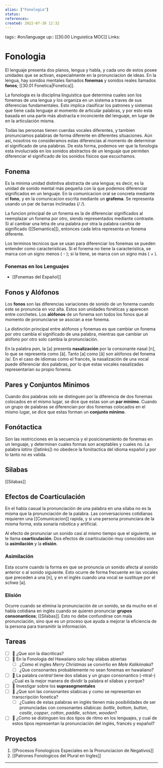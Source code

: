 ```yaml
---
alias: ["Fonologia"]
status:
references:
created: 2022-07-30 12:32
---
```

tags:: #on/language 
up:: [[30.00 Linguistica MOC]]
Links:
# Fonologia
El lenguaje presenta dos planos, lengua y habla, y cada uno de estos posee unidades que se activan, especialmente en la pronunciacion de ideas. En la lengua, hay sonidos mentales llamados **fonemas** y sonidos reales llamados **fonos**; [[30.01 Fonetica|Fonetica]].

La fonologia es la disciplina linguistica que determina cuales son los fonemas de una lengua y los organiza en un sistema a traves de sus diferencias fundamentales. Esto implica clasificar los patrones y sistemas que tiene cada lenguaje al momento de articular palabras, y por esto esta basada en una parte más abstracta e inconciente del lenguaje, en lugar de en la articulación misma.

Todas las personas tienen cuerdas vocales diferentes, y tambien pronunciamos palabras de forma diferente en diferentes situaciones. Aún así, nosotros no consideramos estas diferencias al momento de determinar el significado de una palabras. De esta forma, podemos ver que la fonologia esta involucrada en los sonidos abstractos de un lenguaje que permiten diferenciar el significado de los sonidos físicos que escuchamos.

## Fonema
Es la minima unidad distintiva abstracta de una lengua; es decir, es la unidad de sonido mental más pequeña con la que podemos diferenciar significados en un lenguaje. En la comunicacion oral se concreta mediante el **fono**, y en la comunicacion escrita mediante un **grafema**. Se representa usando un par de barras inclinadas (*/ /*).

La funcion principal de un fonema es la de diferenciar significados al reemplazar un fonema por otro, siendo representados mediante contraste. Si al cambiar una letra de una palabra por otra la palabra cambia de significado ([[Semantica]]), entonces cada letra representa un fonema diferente.

Los terminos tecnicos que se usan para diferenciar los fonemas se pueden entender como caracteristicas. Si el fonema no tiene la caracteristica, se marca con un signo menos ( *-* ); si la tiene, se marca con un signo más ( *+* ).

### Fonemas en los Lenguajes
- [[Fonemas del Español]]

## Fonos y Alófonos
Los **fonos** son las diferencias variaciones de sonido de un fonema cuando este se pronuncia en voz alta. Estos son unidades fonéticas y aparecen entre corchetes. Los **alófonos** de un fonema son todos los fonos que al momento de pronunciarse se asocian a ese fonema.

La distinción principal entre alófonos y fonemas es que cambiar un fonema por otro cambia el significado de una palabra, mientras que cambiar un alófono por otro solo cambia la pronunciación.

En la palabra *pan*, la [a] presenta **nasalización** por la consonante nasal [n], lo que se representa como [ã]. Tanto [a] como [ã] son alófonos del fonema /a/. En el caso de idiomas como el francés, la nasalización de una vocal puede diferenciar dos palabras, por lo que estas vocales nasalizadas representarian su propio fonema.

## Pares y Conjuntos Minimos
Cuando dos palabras solo se distinguen por la diferencia de dos fonemas colocados en el mismo lugar, se dice que estas son un **par minimo**. Cuando un grupo de palabras se diferencian por dos fonemas colocados en el mismo lugar, se dice que estas forman un **conjunto minimo**.

## Fonótactica
Son las restricciones en la secuencia y el posicionamiento de fonemas en un lenguaje, y determinan cuales formas son aceptables y cuales no. La palabra *latinx* ([latinks]) no obedece la fonótactica del idioma español y por lo tanto no es valida.

## Silabas
[[Silabas]] 

## Efectos de Coarticulación
En el habla casual la pronunciación de una palabra en una silaba no es la misma que la pronunciación de la palabra. Las conversaciones cotidianas requieren una [[Comunicacion]] rapida,  y si una persona pronunciara de la misma forma, esta sonaría robotica y artificial.

Al efecto de pronunciar un sonido casi al mismo tiempo que el siguiente, se le llama **coarticulación**. Dos efectos de coarticulación muy conocidos son la **asimilación** y la **elisión**.

### Asimilación
Esta ocurre cuando la forma en que se pronuncia un sonido afecta al sonido anterior o al sonido siguiente. Esto ocurre de forma frecuente en las vocales que preceden a una [n], y en el inglés cuando una vocal se sustituye por el *schwa* [ə].

### Elisión
Ocurre cuando se elimina la pronunciación de un sonido, se da mucho en el habla cotidiana en inglés cuando se quieren pronunciar **grupos consonanticos**; [[Silabas]]. Esto no debe confundirse con mala pronunciación, sino que es un proceso que ayuda a mejorar la eficiencia de la persona  para transmitir la información.

## Tareas
- [ ] 🔽 ¿Que son la diacriticas?
- [ ] 🔽 En la Fonologia del Hawaiiano solo hay silabas abiertas
	- [ ] ¿Como el ingles *Merry Christmas* se convirtio en *Mele Kalikimaka*?
	- [ ] ¿Que consonantes probablemente no sean fonemas en hawaiiano?
- [ ] 🔽 La palabra *central* tiene dos silabas y un grupo consonantico (-ntral-) ¿Cual es la mejor manera de dividir la palabra el silabas y porque?
- [ ] 🔽 Investigar sobre los **suprasegmentales**
- [ ] 🔽 ¿Que son las consonantes silabicas y como se representan en transcripción fonetica?
	- [ ] ¿Cuales de estas palabras en inglés tienen más posibilidades de ser pronunciadas con consonantes silabicas: *bottle*, *bottom*, *button*, *castle*, *copper*, *cotton*, *paddle*, *schism*, *wooden*?
- [ ] 🔽 ¿Como se distinguen los dos tipos de ritmo en los lenguajes, y cual de estos tipos representan la pronunciación del inglés, francés y español?

## Proyectos
1. [[Procesos Fonologicos Especiales en la Pronunciacion de Negativos]]
2. [[Patrones Fonologicos del Plural en Ingles]]
___

